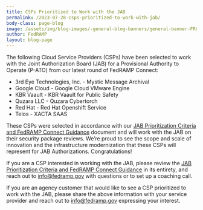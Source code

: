 ```yaml
---
title: CSPs Prioritized to Work with the JAB
permalink: /2023-07-28-csps-prioritized-to-work-with-jab/
body-class: page-blog
image: /assets/img/blog-images/-general-blog-banners/general-banner-FRConnect.png
author: FedRAMP
layout: blog-page
---
```

The following Cloud Service Providers (CSPs) have been selected to work with the Joint Authorization Board (JAB) for a Provisional Authority to Operate (P-ATO) from our latest round of FedRAMP Connect:

- 3rd Eye Technologies, Inc. - Mystic Message Archival 
- Google Cloud - Google Cloud VMware Engine
- KBR Vaault - KBR Vaault for Public Safety 
- Quzara LLC - Quzara Cybertorch 
- Red Hat - Red Hat Openshift Service 
- Telos - XACTA SAAS


These CSPs were selected in accordance with our <a href="https://www.fedramp.gov/assets/resources/documents/CSP_JAB_P-ATO_Prioritization_Criteria_and_Guidance.pdf" target="_blank" rel="noopener noreferrer">JAB Prioritization Criteria and FedRAMP Connect Guidance</a> document and will work with the JAB on their security package reviews. We’re proud to see the scope and scale of innovation and the infrastructure modernization that these CSPs will represent for JAB Authorizations. Congratulations!

If you are a CSP interested in working with the JAB, please review the <a href="https://www.fedramp.gov/assets/resources/documents/CSP_JAB_P-ATO_Prioritization_Criteria_and_Guidance.pdf" target="_blank" rel="noopener noreferrer">JAB Prioritization Criteria and FedRAMP Connect Guidance</a> in its entirety, and reach out to <a href="mailto:info@fedramp.gov">info@fedramp.gov</a> with questions or to set up a coaching call.

If you are an agency customer that would like to see a CSP prioritized to work with the JAB, please share the above information with your service provider and reach out to <a href="mailto:info@fedramp.gov">info@fedramp.gov</a> expressing your interest.

